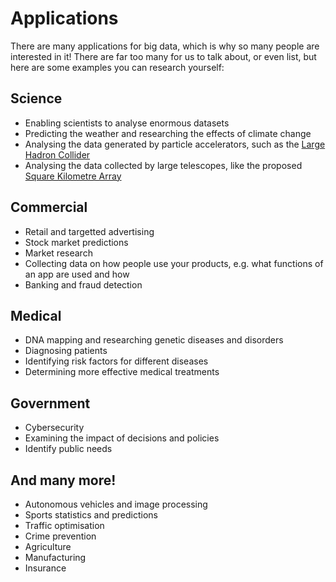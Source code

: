 # Applications

There are many applications for big data, which is why so many people are interested in it!
There are far too many for us to talk about, or even list, but here are some examples you can research yourself:

## Science

- Enabling scientists to analyse enormous datasets
- Predicting the weather and researching the effects of climate change
- Analysing the data generated by particle accelerators, such as the [Large Hadron Collider](https://home.cern/science/accelerators/large-hadron-collider)
- Analysing the data collected by large telescopes, like the proposed [Square Kilometre Array](https://www.skatelescope.org/the-ska-project/)

## Commercial

- Retail and targetted advertising
- Stock market predictions
- Market research
- Collecting data on how people use your products, e.g. what functions of an app are used and how
- Banking and fraud detection

## Medical

- DNA mapping and researching genetic diseases and disorders
- Diagnosing patients
- Identifying risk factors for different diseases
- Determining more effective medical treatments

## Government

- Cybersecurity
- Examining the impact of decisions and policies
- Identify public needs

## And many more!

- Autonomous vehicles and image processing
- Sports statistics and predictions
- Traffic optimisation
- Crime prevention
- Agriculture
- Manufacturing
- Insurance
